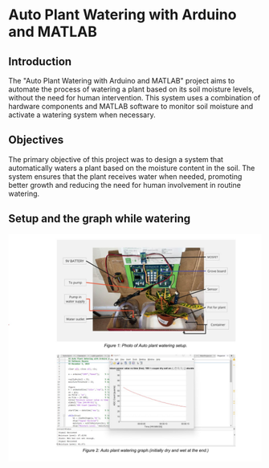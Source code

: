 # Auto Plant Watering with Arduino and MATLAB

## Introduction
The "Auto Plant Watering with Arduino and MATLAB" project aims to automate the process of watering a plant based on its soil moisture levels, without the need for human intervention. This system uses a combination of hardware components and MATLAB software to monitor soil moisture and activate a watering system when necessary.

## Objectives
The primary objective of this project was to design a system that automatically waters a plant based on the moisture content in the soil. The system ensures that the plant receives water when needed, promoting better growth and reducing the need for human involvement in routine watering.

## **Setup and the graph while watering**
![Auto plant watering](https://github.com/mathytech1/auto-plant-watering-system/blob/main/images/screenshot.jpg)
